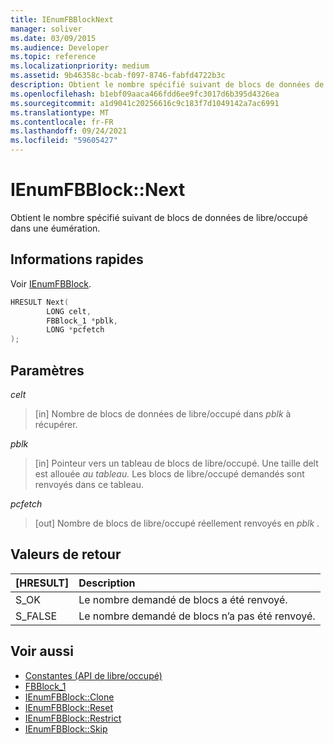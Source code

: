 ```yaml
---
title: IEnumFBBlockNext
manager: soliver
ms.date: 03/09/2015
ms.audience: Developer
ms.topic: reference
ms.localizationpriority: medium
ms.assetid: 9b46358c-bcab-f097-8746-fabfd4722b3c
description: Obtient le nombre spécifié suivant de blocs de données de libre/occupé dans une éumération.
ms.openlocfilehash: b1ebf09aaca466fdd6ee9fc3017d6b395d4326ea
ms.sourcegitcommit: a1d9041c20256616c9c183f7d1049142a7ac6991
ms.translationtype: MT
ms.contentlocale: fr-FR
ms.lasthandoff: 09/24/2021
ms.locfileid: "59605427"
---
```

# <a name="ienumfbblocknext"></a>IEnumFBBlock::Next

Obtient le nombre spécifié suivant de blocs de données de libre/occupé dans une éumération.
  
## <a name="quick-info"></a>Informations rapides

Voir [IEnumFBBlock](ienumfbblock.md).
  
```cpp
HRESULT Next(  
        LONG celt,
        FBBlock_1 *pblk,
        LONG *pcfetch
);
```

## <a name="parameters"></a>Paramètres

_celt_
  
> [in] Nombre de blocs de données de libre/occupé dans  *pblk*  à récupérer. 
    
_pblk_
  
> [in] Pointeur vers un tableau de blocs de libre/occupé. Une taille delt est allouée *au tableau.* Les blocs de libre/occupé demandés sont renvoyés dans ce tableau. 
    
_pcfetch_
  
> [out] Nombre de blocs de libre/occupé réellement renvoyés en  *pblk*  . 
    
## <a name="return-values"></a>Valeurs de retour

|**[HRESULT]**|**Description**|
|:-----|:-----|
|S_OK  <br/> |Le nombre demandé de blocs a été renvoyé.  <br/> |
|S_FALSE  <br/> |Le nombre demandé de blocs n’a pas été renvoyé.  <br/> |
   
## <a name="see-also"></a>Voir aussi

- [Constantes (API de libre/occupé)](constants-free-busy-api.md)  
- [FBBlock_1](fbblock_1.md)  
- [IEnumFBBlock::Clone](ienumfbblock-clone.md)  
- [IEnumFBBlock::Reset](ienumfbblock-reset.md)  
- [IEnumFBBlock::Restrict](ienumfbblock-restrict.md)  
- [IEnumFBBlock::Skip](ienumfbblock-skip.md)

